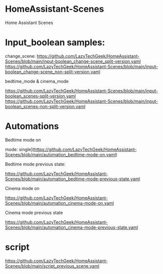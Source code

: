 # HomeAssistant-Scenes
Home Assistant Scenes


# Input_boolean samples:

change_scene:
https://github.com/LazyTechGeek/HomeAssistant-Scenes/blob/main/input-boolean_change-scene_split-version.yaml
https://github.com/LazyTechGeek/HomeAssistant-Scenes/blob/main/input-boolean_change-scene_non-split-version.yaml

bedtime_mode & cinema_mode

https://github.com/LazyTechGeek/HomeAssistant-Scenes/blob/main/input-boolean_scenes-split-version.yaml
https://github.com/LazyTechGeek/HomeAssistant-Scenes/blob/main/input-boolean_scenes-non-split-version.yaml

# Automations
Bedtime mode on

mode: single](https://github.com/LazyTechGeek/HomeAssistant-Scenes/blob/main/automation_bedtime-mode-on.yaml)

Bedtime mode previous state:

https://github.com/LazyTechGeek/HomeAssistant-Scenes/blob/main/automation_bedtime-mode-previous-state.yaml

Cinema mode on

https://github.com/LazyTechGeek/HomeAssistant-Scenes/blob/main/automation_cinema-mode-on.yaml

Cinema mode previous state

https://github.com/LazyTechGeek/HomeAssistant-Scenes/blob/main/automation_cinema-mode-previous-state.yaml

# script

https://github.com/LazyTechGeek/HomeAssistant-Scenes/blob/main/script_previous_scene.yaml
